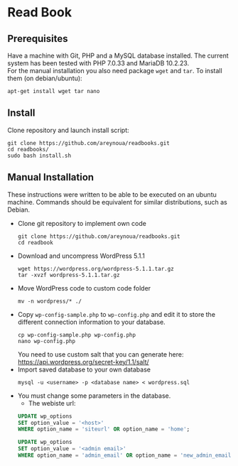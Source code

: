 # Read Book

## Prerequisites
Have a machine with Git, PHP and a MySQL database installed. 
The current system has been tested with PHP 7.0.33 and MariaDB 10.2.23.         
For the manual installation you also need package `wget` and `tar`.  To install them (on debian/ubuntu):
```
apt-get install wget tar nano
```

## Install
Clone repository and launch install script:
```
git clone https://github.com/areynoua/readbooks.git
cd readbooks/
sudo bash install.sh
```


## Manual Installation
These instructions were written to be able to be executed on an ubuntu machine. Commands should be 
equivalent for similar distributions, such as Debian.

- Clone git repository to implement own code          
    ```
    git clone https://github.com/areynoua/readbooks.git
    cd readbook
    ```
- Download and uncompress WordPress 5.1.1            
    ```
    wget https://wordpress.org/wordpress-5.1.1.tar.gz
    tar -xvzf wordpress-5.1.1.tar.gz
    ```
- Move WordPress code to custom code folder
    ```
    mv -n wordpress/* ./
    ```
- Copy `wp-config-sample.php` to `wp-config.php` and edit it to store the different 
    connection information to your database.           
    ```
    cp wp-config-sample.php wp-config.php
    nano wp-config.php
    ```
    You need to use custom salt that you can generate here: https://api.wordpress.org/secret-key/1.1/salt/
- Import saved database to your own database
    ```
    mysql -u <username> -p <database name> < wordpress.sql
    ```
- You must change some parameters in the database.
    * The webiste url:
    ```SQL
    UPDATE wp_options 
    SET option_value = '<host>'
    WHERE option_name = 'siteurl' OR option_name = 'home';

    UPDATE wp_options 
    SET option_value = '<admin email>' 
    WHERE option_name = 'admin_email' OR option_name = 'new_admin_email';
    ```
